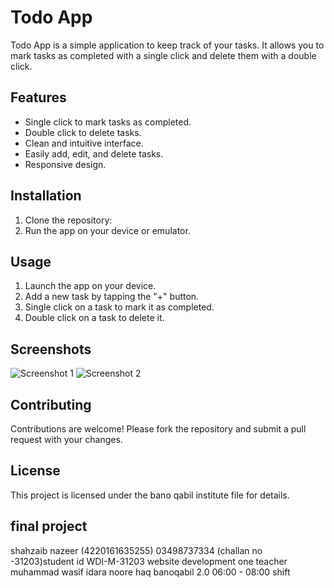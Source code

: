 

# Todo App

Todo App is a simple application to keep track of your tasks. It allows you to mark tasks as completed with a single click and delete them with a double click.

## Features

- Single click to mark tasks as completed.
- Double click to delete tasks.
- Clean and intuitive interface.
- Easily add, edit, and delete tasks.
- Responsive design.

## Installation

1. Clone the repository:
2. Run the app on your device or emulator.

## Usage

1. Launch the app on your device.
2. Add a new task by tapping the "+" button.
3. Single click on a task to mark it as completed.
4. Double click on a task to delete it.


## Screenshots

![Screenshot 1](screenshots/screenshot1.png)
![Screenshot 2](screenshots/screenshot2.png)

## Contributing

Contributions are welcome! Please fork the repository and submit a pull request with your changes.

## License

This project is licensed under the bano qabil institute file for details.

## final project
 shahzaib nazeer (4220161635255)
 03498737334
 (challan no -31203)student id WDI-M-31203
 website development one
 teacher muhammad wasif
 idara noore haq
 banoqabil 2.0
 06:00 - 08:00 shift

